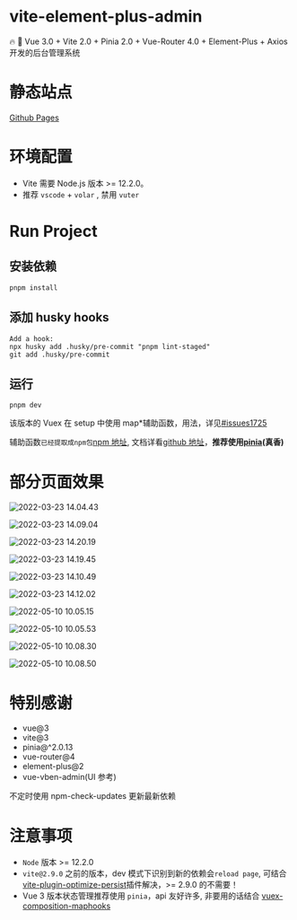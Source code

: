 # vite-element-plus-admin

🔥 🎉 Vue 3.0 + Vite 2.0 + Pinia 2.0 + Vue-Router 4.0 + Element-Plus + Axios 开发的后台管理系统

# 静态站点

[Github Pages](https://asasugar.github.io/vite-element-plus-admin/)

# 环境配置

- Vite 需要 Node.js 版本 >= 12.2.0。
- 推荐 `vscode` + `volar` , 禁用 `vuter`

# Run Project

## 安装依赖

```bish
pnpm install
```

## 添加 husky hooks

```bish
Add a hook:
npx husky add .husky/pre-commit "pnpm lint-staged"
git add .husky/pre-commit
```

## 运行

```bish
pnpm dev
```

该版本的 Vuex 在 setup 中使用 map\*辅助函数，用法，详见[#issues1725](https://github.com/vuejs/vuex/issues/1725)

辅助函数`已经提取成npm包`[npm 地址](https://www.npmjs.com/package/vuex-composition-maphooks), 文档详看[github 地址](https://github.com/asasugar/vuex-composition-maphooks)，**推荐使用[pinia](https://github.com/vuejs/pinia#readme)(真香)**

# 部分页面效果

![2022-03-23 14.04.43](https://raw.githubusercontent.com/asasugar/pic-bed/master/imgs/2022-03-23%2014.04.43.gif)

![2022-03-23 14.09.04](https://raw.githubusercontent.com/asasugar/pic-bed/master/imgs/2022-03-23%2014.09.04.gif)

![2022-03-23 14.20.19](https://raw.githubusercontent.com/asasugar/pic-bed/master/imgs/2022-03-23%2014.20.19.gif)

![2022-03-23 14.19.45](https://raw.githubusercontent.com/asasugar/pic-bed/master/imgs/2022-03-23%2014.19.45.gif)

![2022-03-23 14.10.49](https://raw.githubusercontent.com/asasugar/pic-bed/master/imgs/2022-03-23%2014.10.49.gif)

![2022-03-23 14.12.02](https://raw.githubusercontent.com/asasugar/pic-bed/master/imgs/2022-03-23%2014.12.02.gif)

![2022-05-10 10.05.15](https://raw.githubusercontent.com/asasugar/pic-bed/master/imgs/2022-05-10%2010.05.15.gif)

![2022-05-10 10.05.53](https://raw.githubusercontent.com/asasugar/pic-bed/master/imgs/2022-05-10%2010.05.53.gif)

![2022-05-10 10.08.30](https://raw.githubusercontent.com/asasugar/pic-bed/master/imgs/2022-05-10%2010.08.30.gif)

![2022-05-10 10.08.50](https://raw.githubusercontent.com/asasugar/pic-bed/master/imgs/2022-05-10%2010.08.50.gif)

# 特别感谢

- vue@3
- vite@3
- pinia@^2.0.13
- vue-router@4
- element-plus@2
- vue-vben-admin(UI 参考)

不定时使用 npm-check-updates 更新最新依赖

# 注意事项

- `Node` 版本 >= 12.2.0
- `vite@2.9.0` 之前的版本，dev 模式下识别到新的依赖会`reload page`, 可结合[vite-plugin-optimize-persist](https://github.com/antfu/vite-plugin-optimize-persist)插件解决，>= 2.9.0 的不需要！
- Vue 3 版本状态管理推荐使用 `pinia`，api 友好许多, 非要用的话结合 [vuex-composition-maphooks](https://www.npmjs.com/package/vuex-composition-maphooks)
